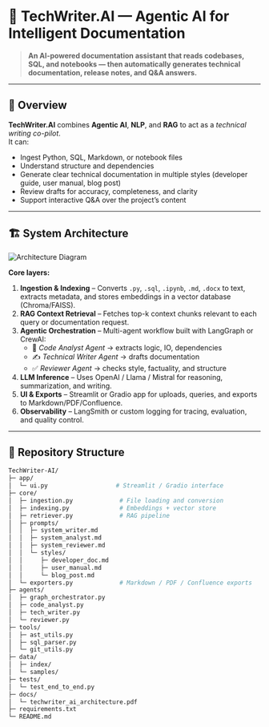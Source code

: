 # 🧠 TechWriter.AI — Agentic AI for Intelligent Documentation

> **An AI-powered documentation assistant that reads codebases, SQL, and notebooks — then automatically generates technical documentation, release notes, and Q&A answers.**

---

## 🚀 Overview

**TechWriter.AI** combines **Agentic AI**, **NLP**, and **RAG** to act as a *technical writing co-pilot*.  
It can:
- Ingest Python, SQL, Markdown, or notebook files  
- Understand structure and dependencies  
- Generate clear technical documentation in multiple styles (developer guide, user manual, blog post)  
- Review drafts for accuracy, completeness, and clarity  
- Support interactive Q&A over the project’s content  

---

## 🏗️ System Architecture

![Architecture Diagram](./docs/techwriter_ai_architecture.png)

**Core layers:**
1. **Ingestion & Indexing** – Converts `.py`, `.sql`, `.ipynb`, `.md`, `.docx` to text, extracts metadata, and stores embeddings in a vector database (Chroma/FAISS).  
2. **RAG Context Retrieval** – Fetches top-k context chunks relevant to each query or documentation request.  
3. **Agentic Orchestration** – Multi-agent workflow built with LangGraph or CrewAI:
   - 🧩 *Code Analyst Agent* → extracts logic, IO, dependencies  
   - ✍️ *Technical Writer Agent* → drafts documentation  
   - ✅ *Reviewer Agent* → checks style, factuality, and structure  
4. **LLM Inference** – Uses OpenAI / Llama / Mistral for reasoning, summarization, and writing.  
5. **UI & Exports** – Streamlit or Gradio app for uploads, queries, and exports to Markdown/PDF/Confluence.  
6. **Observability** – LangSmith or custom logging for tracing, evaluation, and quality control.

---

## 📂 Repository Structure

```bash
TechWriter-AI/
├─ app/
│  └─ ui.py                   # Streamlit / Gradio interface
├─ core/
│  ├─ ingestion.py             # File loading and conversion
│  ├─ indexing.py              # Embeddings + vector store
│  ├─ retriever.py             # RAG pipeline
│  ├─ prompts/
│  │  ├─ system_writer.md
│  │  ├─ system_analyst.md
│  │  ├─ system_reviewer.md
│  │  └─ styles/
│  │     ├─ developer_doc.md
│  │     ├─ user_manual.md
│  │     └─ blog_post.md
│  └─ exporters.py             # Markdown / PDF / Confluence exports
├─ agents/
│  ├─ graph_orchestrator.py
│  ├─ code_analyst.py
│  ├─ tech_writer.py
│  └─ reviewer.py
├─ tools/
│  ├─ ast_utils.py
│  ├─ sql_parser.py
│  └─ git_utils.py
├─ data/
│  ├─ index/
│  └─ samples/
├─ tests/
│  └─ test_end_to_end.py
├─ docs/
│  └─ techwriter_ai_architecture.pdf
├─ requirements.txt
└─ README.md
